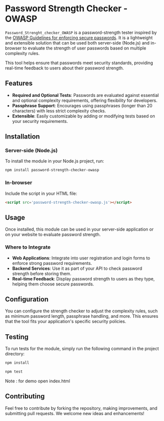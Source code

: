 
# Password Strength Checker - OWASP  

`Password_Strenght_checker_OWASP` is a password-strength tester inspired by the [OWASP Guidelines for enforcing secure passwords][guidelines]. It is a lightweight and extensible solution that can be used both server-side (Node.js) and in-browser to evaluate the strength of user passwords based on multiple complexity rules.

This tool helps ensure that passwords meet security standards, providing real-time feedback to users about their password strength.


## Features

- **Required and Optional Tests**: Passwords are evaluated against essential and optional complexity requirements, offering flexibility for developers.
- **Passphrase Support**: Encourages using passphrases (longer than 20 characters) with less strict complexity checks.
- **Extensible**: Easily customizable by adding or modifying tests based on your security requirements.

## Installation

### Server-side (Node.js)

To install the module in your Node.js project, run:

```sh
npm install password-strength-checker-owasp
```

### In-browser

Include the script in your HTML file:

```html
<script src='password-strength-checker-owasp.js'></script>
```

## Usage

Once installed, this module can be used in your server-side application or on your website to evaluate password strength.

### Where to Integrate

- **Web Applications**: Integrate into user registration and login forms to enforce strong password requirements.
- **Backend Services**: Use it as part of your API to check password strength before storing them.
- **Real-time Feedback**: Display password strength to users as they type, helping them choose secure passwords.

## Configuration

You can configure the strength checker to adjust the complexity rules, such as minimum password length, passphrase handling, and more. This ensures that the tool fits your application's specific security policies.

## Testing

To run tests for the module, simply run the following command in the project directory:


```sh
npm install
```

```sh
npm test
```

Note : for demo open index.html

## Contributing

Feel free to contribute by forking the repository, making improvements, and submitting pull requests. We welcome new ideas and enhancements!

[guidelines]: https://www.owasp.org/index.php/Authentication_Cheat_Sheet#Implement_Proper_Password_Strength_Controls
